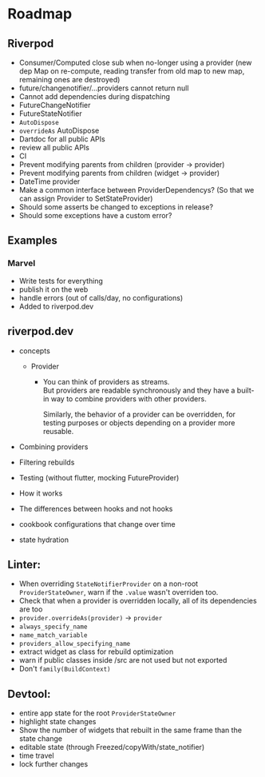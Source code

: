 # Roadmap

## Riverpod

<!-- - evaluate time complexity for all operations -->
<!-- - evaluate space complexity -->
<!-- - think about state_notifier & Computed tree-shaking -->

- Consumer/Computed close sub when no-longer using a provider (new dep Map on re-compute, reading transfer from old map to new map, remaining ones are destroyed)
- future/changenotifier/...providers cannot return null
- Cannot add dependencies during dispatching
- FutureChangeNotifier
- FutureStateNotifier
- `AutoDispose`
- `overrideAs` AutoDispose
- Dartdoc for all public APIs
- review all public APIs
- CI
- Prevent modifying parents from children (provider -> provider)
- Prevent modifying parents from children (widget -> provider)
- DateTime provider
- Make a common interface between ProviderDependencys? (So that we can assign Provider to SetStateProvider)
- Should some asserts be changed to exceptions in release?
- Should some exceptions have a custom error?

## Examples

### Marvel

- Write tests for everything
- publish it on the web
- handle errors (out of calls/day, no configurations)
- Added to riverpod.dev

## riverpod.dev

- concepts

  - Provider

    - You can think of providers as streams.\
      But providers are readable synchronously and they have
      a built-in way to combine providers with other providers.

      Similarly, the behavior of a provider can be overridden,
      for testing purposes or objects depending on a provider
      more reusable.

- Combining providers
- Filtering rebuilds
- Testing (without flutter, mocking FutureProvider)
- How it works
- The differences between hooks and not hooks
- cookbook configurations that change over time
- state hydration

## Linter:

- When overriding `StateNotifierProvider` on a non-root `ProviderStateOwner`, warn if the `.value` wasn't overriden too.
- Check that when a provider is overridden locally, all of its dependencies are too
- `provider.overrideAs(provider)` -> `provider`
- `always_specify_name`
- `name_match_variable`
- `providers_allow_specifying_name`
- extract widget as class for rebuild optimization
- warn if public classes inside /src are not used but not exported
- Don't `family(BuildContext)`

## Devtool:

- entire app state for the root `ProviderStateOwner`
- highlight state changes
- Show the number of widgets that rebuilt in the same frame than the state change
- editable state (through Freezed/copyWith/state_notifier)
- time travel
- lock further changes
